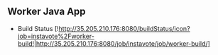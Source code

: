 ## Worker Java App

* Build Status
[!http://35.205.210.176:8080/buildStatus/icon?job=instavote%2Fworker-build!|http://35.205.210.176:8080/job/instavote/job/worker-build/]
